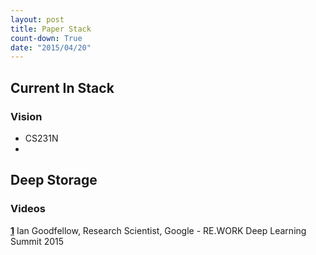 ```yaml
---
layout: post
title: Paper Stack
count-down: True
date: "2015/04/20"
---
```


## Current In Stack

### Vision
* CS231N
*

## Deep Storage

### Videos

[__1__](https://www.youtube.com/watch?v=Pq4A2mPCB0Y) Ian Goodfellow, Research Scientist, Google - RE.WORK Deep Learning Summit 2015
